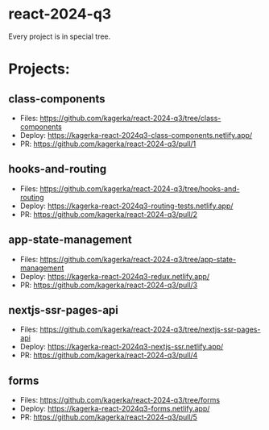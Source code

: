 # react-2024-q3
Every project is in special tree.

# Projects:

## class-components
- Files: https://github.com/kagerka/react-2024-q3/tree/class-components
- Deploy: https://kagerka-react-2024q3-class-components.netlify.app/
- PR: https://github.com/kagerka/react-2024-q3/pull/1

## hooks-and-routing
- Files: https://github.com/kagerka/react-2024-q3/tree/hooks-and-routing
- Deploy: https://kagerka-react-2024q3-routing-tests.netlify.app/
- PR: https://github.com/kagerka/react-2024-q3/pull/2

## app-state-management
- Files: https://github.com/kagerka/react-2024-q3/tree/app-state-management
- Deploy: https://kagerka-react-2024q3-redux.netlify.app/
- PR: https://github.com/kagerka/react-2024-q3/pull/3

## nextjs-ssr-pages-api
- Files: https://github.com/kagerka/react-2024-q3/tree/nextjs-ssr-pages-api
- Deploy: https://kagerka-react-2024q3-nextjs-ssr.netlify.app/
- PR: https://github.com/kagerka/react-2024-q3/pull/4

## forms
- Files: https://github.com/kagerka/react-2024-q3/tree/forms
- Deploy: https://kagerka-react-2024q3-forms.netlify.app/
- PR: https://github.com/kagerka/react-2024-q3/pull/5